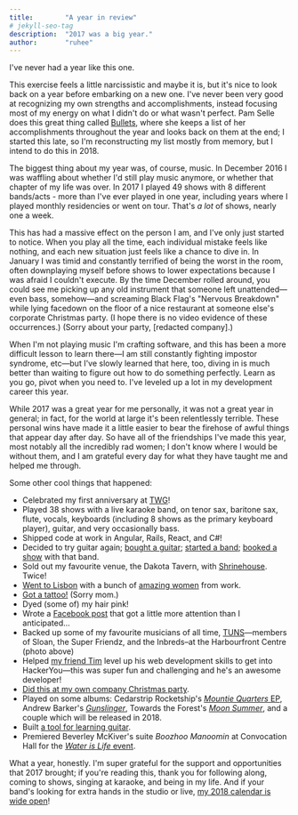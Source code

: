 ```yaml
---
title:        "A year in review"
# jekyll-seo-tag
description:  "2017 was a big year."
author:       "ruhee"
---
```


I've never had a year like this one.

This exercise feels a little narcissistic and maybe it is, but it's nice to look back on a year before embarking on a new one. I've never been very good at recognizing my own strengths and accomplishments, instead focusing most of my energy on what I didn't do or what wasn't perfect. Pam Selle does this great thing called [Bullets](https://thewebivore.com/2012-in-review-and-a-secret-to-chronicling-your-accomplishments/), where she keeps a list of her accomplishments throughout the year and looks back on them at the end; I started this late, so I'm reconstructing my list mostly from memory, but I intend to do this in 2018.

The biggest thing about my year was, of course, music. In December 2016 I was waffling about whether I'd still play music anymore, or whether that chapter of my life was over. In 2017 I played 49 shows with 8 different bands/acts - more than I've ever played in one year, including years where I played monthly residencies or went on tour. That's _a lot_ of shows, nearly one a week.

This has had a massive effect on the person I am, and I've only just started to notice. When you play all the time, each individual mistake feels like nothing, and each new situation just feels like a chance to dive in. In January I was timid and constantly terrified of being the worst in the room, often downplaying myself before shows to lower expectations because I was afraid I couldn't execute. By the time December rolled around, you could see me picking up any old instrument that someone left unattended—even bass, somehow—and screaming Black Flag's "Nervous Breakdown" while lying facedown on the floor of a nice restaurant at someone else's corporate Christmas party. (I hope there is no video evidence of these occurrences.) (Sorry about your party, [redacted company].)

When I'm not playing music I'm crafting software, and this has been a more difficult lesson to learn there—I am still constantly fighting impostor syndrome, etc—but I've slowly learned that here, too, diving in is much better than waiting to figure out how to do something perfectly. Learn as you go, pivot when you need to. I've leveled up a lot in my development career this year.

While 2017 was a great year for me personally, it was not a great year in general; in fact, for the world at large it's been relentlessly terrible. These personal wins have made it a little easier to bear the firehose of awful things that appear day after day. So have all of the friendships I've made this year, most notably all the incredibly rad women; I don't know where I would be without them, and I am grateful every day for what they have taught me and helped me through.

Some other cool things that happened:
- Celebrated my first anniversary at [TWG](http://twg.io)!
- Played 38 shows with a live karaoke band, on tenor sax, baritone sax, flute, vocals, keyboards (including 8 shows as the primary keyboard player), guitar, and very occasionally bass.
- Shipped code at work in Angular, Rails, React, and C#!
- Decided to try guitar again; [bought a guitar](https://www.instagram.com/p/BSeys2zAyRq/); [started a band](http://twitter.com/weakhandsband); [booked a show](https://www.facebook.com/events/1935926319953402/) with that band.
- Sold out my favourite venue, the Dakota Tavern, with [Shrinehouse](https://www.facebook.com/shrinehouseband/). Twice!
- [Went to Lisbon](https://www.instagram.com/p/BbPzpyFgEa_/) with a bunch of [amazing women](https://www.instagram.com/p/BbToHvdnTdf/) from work.
- [Got a tattoo!](https://www.instagram.com/p/BcD8RxlgKwC/) (Sorry mom.)
- Dyed (some of) my hair pink!
- Wrote a [Facebook post](https://www.facebook.com/rdewji/posts/10104088921865090) that got a little more attention than I anticipated...
- Backed up some of my favourite musicians of all time, [TUNS](http://tunsband.com/)—members of Sloan, the Super Friendz, and the Inbreds–at the Harbourfront Centre (photo above)
- Helped [my friend Tim](http://twitter.com/timlemkecodes) level up his web development skills to get into HackerYou—this was super fun and challenging and he's an awesome developer!
- [Did this at my own company Christmas party](https://www.instagram.com/p/BcKucahg2xo/).
- Played on some albums: Cedarstrip Rocketship's [_Mountie Quarters_ EP](https://cedarstriprocketship.bandcamp.com/releases), Andrew Barker's [_Gunslinger_](https://andrewbarker.bandcamp.com/album/gunslinger), Towards the Forest's [_Moon Summer_](https://towardstheforest.bandcamp.com/album/moon-summer), and a couple which will be released in 2018.
- Built [a tool for learning guitar](http://ruhee.ca/guitar-notes/).
- Premiered Beverley McKiver's suite _Boozhoo Manoomin_ at Convocation Hall for the [_Water is Life_ event](https://nowtoronto.com/events/water-is-life-but-many-can-t-drink-it/).

What a year, honestly. I'm super grateful for the support and opportunities that 2017 brought; if you're reading this, thank you for following along, coming to shows, singing at karaoke, and being in my life. And if your band's looking for extra hands in the studio or live, [my 2018 calendar is wide open](mailto:ruhee.dewji@gmail.com)!
